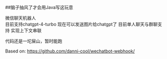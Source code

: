 ##脑子抽风了才会用Java写这玩意  

微信聊天机器人  
目前支持chatgpt-4-turbo
现在可以发送图片给chatgpt了
目前单人聊天与群聊支持
实现上下文串联

代码还是一坨屎山，暂时能跑  


Based on: https://github.com/danni-cool/wechatbot-webhook/
